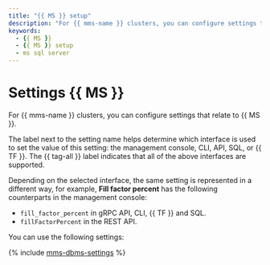 ```yaml
---
title: "{{ MS }} setup"
description: "For {{ mms-name }} clusters, you can configure settings that relate to {{ MS }}. The label next to the setting name helps determine which interface is used to set the value of this setting for {{ MS }}: the management console, CLI, API, SQL, or {{ TF }}."
keywords:
  - {{ MS }}
  - {{ MS }} setup
  - ms sql server
---
```


# Settings {{ MS }}

For {{ mms-name }} clusters, you can configure settings that relate to {{ MS }}.

The label next to the setting name helps determine which interface is used to set the value of this setting: the management console, CLI, API, SQL, or {{ TF }}. The {{ tag-all }} label indicates that all of the above interfaces are supported.

Depending on the selected interface, the same setting is represented in a different way, for example, **Fill factor percent** has the following counterparts in the management console:
* `fill_factor_percent` in gRPC API, CLI, {{ TF }} and SQL.
* `fillFactorPercent` in the REST API.

You can use the following settings:

{% include [mms-dbms-settings](../../_includes/mdb/mms-dbms-settings.md) %}